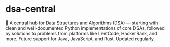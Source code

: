# dsa-central
🚀 A central hub for Data Structures and Algorithms (DSA) — starting with clean and well-documented Python implementations of core DSAs, followed by solutions to problems from platforms like LeetCode, HackerRank, and more. Future support for Java, JavaScript, and Rust. Updated regularly.
